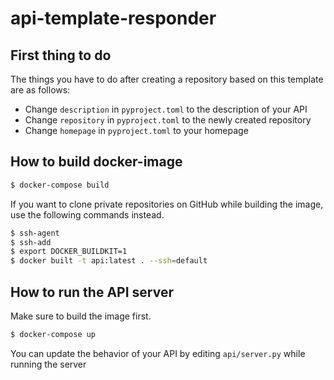 # api-template-responder

## First thing to do
The things you have to do after creating a repository based on this template are as follows:
- Change `description` in `pyproject.toml` to the description of your API
- Change `repository` in `pyproject.toml` to the newly created repository
- Change `homepage` in `pyproject.toml` to your homepage

## How to build docker-image
```bash
$ docker-compose build

```

If you want to clone private repositories on GitHub while building the image,
use the following commands instead.
```bash
$ ssh-agent
$ ssh-add
$ export DOCKER_BUILDKIT=1
$ docker built -t api:latest . --ssh=default

```


## How to run the API server
Make sure to build the image first.
```bash
$ docker-compose up

```

You can update the behavior of your API by editing `api/server.py` while running the server
